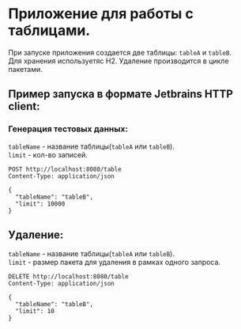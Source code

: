 # Приложение для работы с таблицами.
При запуске приложения создается две таблицы: `tableA` и `tableB`.\
Для хранения используетяс H2. Удаление производится в цикле пакетами.
## Пример запуска в формате Jetbrains HTTP client:
### Генерация тестовых данных:
`tableName` - название таблицы(`tableA` или `tableB`).\
`limit` - кол-во записей.
```
POST http://localhost:8080/table
Content-Type: application/json

{
  "tableName": "tableB",
  "limit": 10000
}
```

## Удаление: 
`tableName` - название таблицы(`tableA` или `tableB`).\
`limit` - размер пакета для удаления в рамках одного запроса.
```
DELETE http://localhost:8080/table
Content-Type: application/json

{
  "tableName": "tableB",
  "limit": 10
}
```
